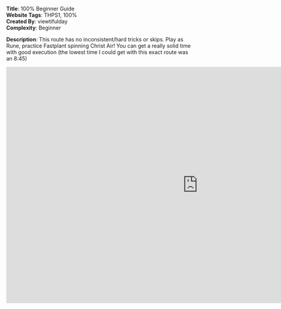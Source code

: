 **Title**: 100% Beginner Guide  
**Website Tags**: THPS1, 100%  
**Created By**: viewtifulday  
**Complexity**: Beginner  
  
**Description**:
This route has no inconsistent/hard tricks or skips. Play as Rune, practice Fastplant spinning Christ Air! You can get a really solid time with good execution (the lowest time I could get with this exact route was an 8:45)  
  
<center><iframe width="1020" height="630" src="https://www.youtube.com/embed/IhGgI8OHiJE?si=W7J6fQ6s4xwpziV_" title="YouTube video player" frameborder="0" allow="accelerometer; autoplay; clipboard-write; encrypted-media; gyroscope; picture-in-picture; web-share" referrerpolicy="strict-origin-when-cross-origin" allowfullscreen></iframe></center>